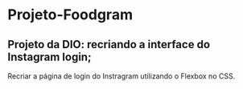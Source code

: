 # Projeto-Foodgram

## Projeto da DIO: recriando a interface do Instagram login; 

Recriar a página de login do Instragram utilizando o Flexbox no CSS.
